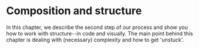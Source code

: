 # Composition and structure

In this chapter, we describe the second step of our process and show you how to work with structure--in code and visually. The main point behind this chapter is dealing with (necessary) complexity and how to get 'unstuck'.